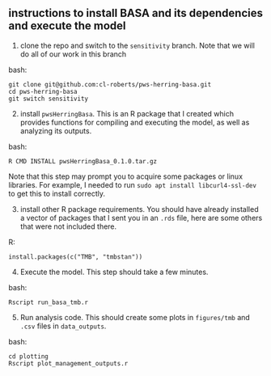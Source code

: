 ## instructions to install BASA and its dependencies and execute the model

1. clone the repo and switch to the `sensitivity` branch. Note that we will do all of our work in this branch

bash:

```
git clone git@github.com:cl-roberts/pws-herring-basa.git
cd pws-herring-basa
git switch sensitivity
```

2. install `pwsHerringBasa`. This is an R package that I created which provides functions for compiling and executing the model, as well as analyzing its outputs.


bash:

```
R CMD INSTALL pwsHerringBasa_0.1.0.tar.gz
```

Note that this step may prompt you to acquire some packages or linux libraries. For example, I needed to run `sudo apt install libcurl4-ssl-dev` to get this to install correctly. 

3. install other R package requirements. You should have already installed a vector of packages that I sent you in an `.rds` file, here are some others that were not included there.

R:

```
install.packages(c("TMB", "tmbstan"))
```

4. Execute the model. This step should take a few minutes.

bash:

```
Rscript run_basa_tmb.r
```


5. Run analysis code. This should create some plots in `figures/tmb` and `.csv` files in `data_outputs`.

bash:

```
cd plotting
Rscript plot_management_outputs.r
```
